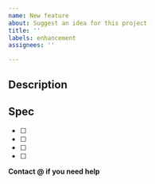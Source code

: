 ```yaml
---
name: New feature
about: Suggest an idea for this project
title: ''
labels: enhancement
assignees: ''

---
```


## Description

## Spec

- [ ]
- [ ]
- [ ]
- [ ]

**Contact @ if you need help**
